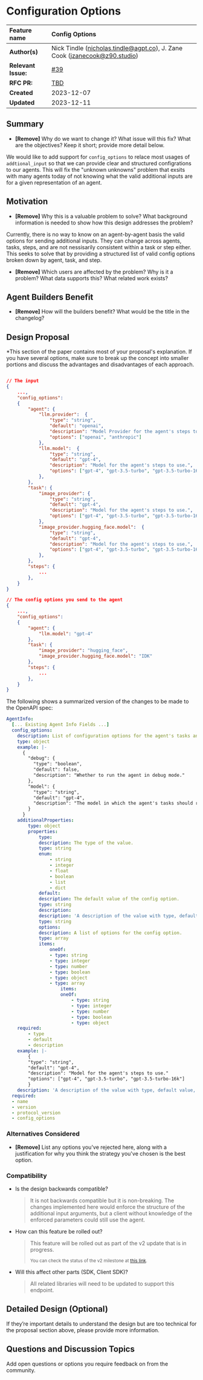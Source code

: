 # Configuration Options

| Feature name  | Config Options                               |
| :------------ | :------------------------------------------ |
| **Author(s)** | Nick Tindle (<nicholas.tindle@agpt.co>), J. Zane Cook (<jzanecook@z90.studio>)                      |
| **Relevant Issue:**   | [#39](https://github.com/AI-Engineer-Foundation/agent-protocol/issues/39)                                 |
| **RFC PR:**   | [TBD](https://github.com/AI-Engineer-Foundation/agent-protocol/pulls)                                 |
| **Created**   | 2023-12-07                                  |
| **Updated**   | 2023-12-11                                  |

## Summary

- **[Remove]** Why do we want to change it? What issue will this fix? What are the objectives? Keep it short; provide more detail below.

We would like to add support for `config_options` to relace most usages of `addtional_input` so that we can provide clear and structured configrations to our agents. This will fix the "unknown unknowns" problem that exsits with many agents today of not knowing what the valid additional inputs are for a given representation of an agent.

## Motivation

- **[Remove]** Why this is a valuable problem to solve? What background information is needed
to show how this design addresses the problem?

Currently, there is no way to know on an agent-by-agent basis the valid options for sending additional inputs. They can change across agents, tasks, steps, and are not nessisarily consistent within a task or step either. This seeks to solve that by providing a structured list of valid config options broken down by agent, task, and step.

- **[Remove]** Which users are affected by the problem? Why is it a problem? What data supports
this? What related work exists?

## Agent Builders Benefit

- **[Remove]** How will the builders benefit? What would be the title in the changelog?

## Design Proposal

\*This section of the paper contains most of your proposal's explanation. If you have several options, make sure to break up the concept into smaller portions and discuss the advantages and disadvantages of each approach.

```json

// The input
{
    ...,
    "config_options":
    {
        "agent": {
            "llm.provider":  {
                "type": "string",
                "default": "openai",
                "description": "Model Provider for the agent's steps to use.",
                "options": ["openai", "anthropic"]
            },
            "llm.model":  {
                "type": "string",
                "default": "gpt-4",
                "description": "Model for the agent's steps to use.",
                "options": ["gpt-4", "gpt-3.5-turbo", "gpt-3.5-turbo-16k"]
            },
        },
        "task": {
            "image_provider": {
                "type": "string",
                "default": "gpt-4",
                "description": "Model for the agent's steps to use.",
                "options": ["gpt-4", "gpt-3.5-turbo", "gpt-3.5-turbo-16k"]
            },
            "image_provider.hugging_face.model":  {
                "type": "string",
                "default": "gpt-4",
                "description": "Model for the agent's steps to use.",
                "options": ["gpt-4", "gpt-3.5-turbo", "gpt-3.5-turbo-16k"]
            },
        },
        "steps": {
            ...
        },
    }
}

// The config options you send to the agent
{
    ...,
    "config_options":
    {
        "agent": {
            "llm.model": "gpt-4"
        },
        "task": {
            "image_provider": "hugging_face",
            "image_provider.hugging_face.model": "IDK"
        },
        "steps": {
            ...
        },
    }
}
```

The following shows a summarized version of the changes to be made to the OpenAPI spec:

```yml
AgentInfo:
  [... Existing Agent Info Fields ...]
  config_options:
    description: List of configuration options for the agent's tasks and steps. The config is a user-defined set of key/value pairs where the values are standard but the keys are not.
    type: object
    example: |-
      {
        "debug": {
          "type": "boolean",
          "default": false,
          "description": "Whether to run the agent in debug mode."
        },
        "model": {
          "type": "string",
          "default": "gpt-4",
          "description": "The model in which the agent's tasks should run."
        }
      }
    additionalProperties:
        type: object
        properties:
            type:
            description: The type of the value.
            type: string
            enum:
                - string
                - integer
                - float
                - boolean
                - list
                - dict
            default:
            description: The default value of the config option.
            type: string
            description:
            description: 'A description of the value with type, default value, and description.'
            type: string
            options:
            description: A list of options for the config option.
            type: array
            items:
                oneOf:
                - type: string
                - type: integer
                - type: number
                - type: boolean
                - type: object
                - type: array
                    items:
                    oneOf:
                        - type: string
                        - type: integer
                        - type: number
                        - type: boolean
                        - type: object
    required:
        - type
        - default
        - description
    example: |-
        {
        "type": "string",
        "default": "gpt-4",
        "description": "Model for the agent's steps to use."
        "options": ["gpt-4", "gpt-3.5-turbo", "gpt-3.5-turbo-16k"]
        }
    description: 'A description of the value with type, default value, and description.'
  required:
  - name
  - version
  - protocol_version
  - config_options
```

### Alternatives Considered

- **[Remove]** List any options you've rejected here, along with a justification for why you think the strategy you've chosen is the best option.

### Compatibility

- Is the design backwards compatible?

  > It is not backwards compatible but it is non-breaking. The changes implemented here would enforce the structure of the additional input arguments, but a client without knowledge of the enforced parameters could still use the agent.

- How can this feature be rolled out?

  > This feature will be rolled out as part of the v2 update that is in progress.
  >
  > <small>You can check the status of the v2 milestone at [this link](https://github.com/AI-Engineer-Foundation/agent-protocol/milestone/1).</small>

- Will this affect other parts (SDK, Client SDK)?

  > All related libraries will need to be updated to support this endpoint.

## Detailed Design (Optional)

If they’re important details to understand the design but are too technical for the proposal section above, please provide more information.

## Questions and Discussion Topics

Add open questions or options you require feedback on from the community.
